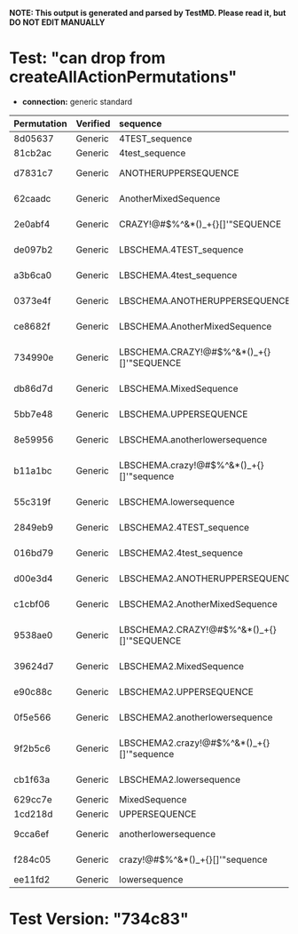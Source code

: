 **NOTE: This output is generated and parsed by TestMD. Please read it, but DO NOT EDIT MANUALLY**

# Test: "can drop from createAllActionPermutations" #

- **connection:** generic standard

| Permutation | Verified | sequence                                   | OPERATIONS
| :---------- | :------- | :----------------------------------------- | :------
| 8d05637     | Generic  | 4TEST_sequence                             | **plan**: DROP SEQUENCE "4TEST_sequence"
| 81cb2ac     | Generic  | 4test_sequence                             | **plan**: DROP SEQUENCE "4test_sequence"
| d7831c7     | Generic  | ANOTHERUPPERSEQUENCE                       | **plan**: DROP SEQUENCE "ANOTHERUPPERSEQUENCE"
| 62caadc     | Generic  | AnotherMixedSequence                       | **plan**: DROP SEQUENCE "AnotherMixedSequence"
| 2e0abf4     | Generic  | CRAZY!@#\$%^&*()_+{}[]'"SEQUENCE           | **plan**: DROP SEQUENCE "CRAZY!@#\$%^&*()_+{}[]'""SEQUENCE"
| de097b2     | Generic  | LBSCHEMA.4TEST_sequence                    | **plan**: DROP SEQUENCE "LBSCHEMA"."4TEST_sequence"
| a3b6ca0     | Generic  | LBSCHEMA.4test_sequence                    | **plan**: DROP SEQUENCE "LBSCHEMA"."4test_sequence"
| 0373e4f     | Generic  | LBSCHEMA.ANOTHERUPPERSEQUENCE              | **plan**: DROP SEQUENCE "LBSCHEMA"."ANOTHERUPPERSEQUENCE"
| ce8682f     | Generic  | LBSCHEMA.AnotherMixedSequence              | **plan**: DROP SEQUENCE "LBSCHEMA"."AnotherMixedSequence"
| 734990e     | Generic  | LBSCHEMA.CRAZY!@#\$%^&*()_+{}[]'"SEQUENCE  | **plan**: DROP SEQUENCE "LBSCHEMA"."CRAZY!@#\$%^&*()_+{}[]'""SEQUENCE"
| db86d7d     | Generic  | LBSCHEMA.MixedSequence                     | **plan**: DROP SEQUENCE "LBSCHEMA"."MixedSequence"
| 5bb7e48     | Generic  | LBSCHEMA.UPPERSEQUENCE                     | **plan**: DROP SEQUENCE "LBSCHEMA"."UPPERSEQUENCE"
| 8e59956     | Generic  | LBSCHEMA.anotherlowersequence              | **plan**: DROP SEQUENCE "LBSCHEMA"."anotherlowersequence"
| b11a1bc     | Generic  | LBSCHEMA.crazy!@#\$%^&*()_+{}[]'"sequence  | **plan**: DROP SEQUENCE "LBSCHEMA"."crazy!@#\$%^&*()_+{}[]'""sequence"
| 55c319f     | Generic  | LBSCHEMA.lowersequence                     | **plan**: DROP SEQUENCE "LBSCHEMA"."lowersequence"
| 2849eb9     | Generic  | LBSCHEMA2.4TEST_sequence                   | **plan**: DROP SEQUENCE "LBSCHEMA2"."4TEST_sequence"
| 016bd79     | Generic  | LBSCHEMA2.4test_sequence                   | **plan**: DROP SEQUENCE "LBSCHEMA2"."4test_sequence"
| d00e3d4     | Generic  | LBSCHEMA2.ANOTHERUPPERSEQUENCE             | **plan**: DROP SEQUENCE "LBSCHEMA2"."ANOTHERUPPERSEQUENCE"
| c1cbf06     | Generic  | LBSCHEMA2.AnotherMixedSequence             | **plan**: DROP SEQUENCE "LBSCHEMA2"."AnotherMixedSequence"
| 9538ae0     | Generic  | LBSCHEMA2.CRAZY!@#\$%^&*()_+{}[]'"SEQUENCE | **plan**: DROP SEQUENCE "LBSCHEMA2"."CRAZY!@#\$%^&*()_+{}[]'""SEQUENCE"
| 39624d7     | Generic  | LBSCHEMA2.MixedSequence                    | **plan**: DROP SEQUENCE "LBSCHEMA2"."MixedSequence"
| e90c88c     | Generic  | LBSCHEMA2.UPPERSEQUENCE                    | **plan**: DROP SEQUENCE "LBSCHEMA2"."UPPERSEQUENCE"
| 0f5e566     | Generic  | LBSCHEMA2.anotherlowersequence             | **plan**: DROP SEQUENCE "LBSCHEMA2"."anotherlowersequence"
| 9f2b5c6     | Generic  | LBSCHEMA2.crazy!@#\$%^&*()_+{}[]'"sequence | **plan**: DROP SEQUENCE "LBSCHEMA2"."crazy!@#\$%^&*()_+{}[]'""sequence"
| cb1f63a     | Generic  | LBSCHEMA2.lowersequence                    | **plan**: DROP SEQUENCE "LBSCHEMA2"."lowersequence"
| 629cc7e     | Generic  | MixedSequence                              | **plan**: DROP SEQUENCE "MixedSequence"
| 1cd218d     | Generic  | UPPERSEQUENCE                              | **plan**: DROP SEQUENCE "UPPERSEQUENCE"
| 9cca6ef     | Generic  | anotherlowersequence                       | **plan**: DROP SEQUENCE "anotherlowersequence"
| f284c05     | Generic  | crazy!@#\$%^&*()_+{}[]'"sequence           | **plan**: DROP SEQUENCE "crazy!@#\$%^&*()_+{}[]'""sequence"
| ee11fd2     | Generic  | lowersequence                              | **plan**: DROP SEQUENCE "lowersequence"

# Test Version: "734c83" #